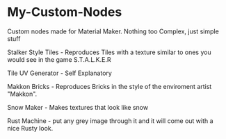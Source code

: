 # My-Custom-Nodes
Custom nodes made for Material Maker. Nothing too Complex, just simple stuff

Stalker Style Tiles - Reproduces Tiles with a texture similar to ones you would see in the game S.T.A.L.K.E.R

Tile UV Generator - Self Explanatory

Makkon Bricks - Reproduces Bricks in the style of the enviroment artist "Makkon".

Snow Maker - Makes textures that look like snow

Rust Machine - put any grey image through it and it will come out with a nice Rusty look.
